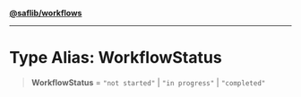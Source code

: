 [**@saflib/workflows**](../index.md)

***

# Type Alias: WorkflowStatus

> **WorkflowStatus** = `"not started"` \| `"in progress"` \| `"completed"`
